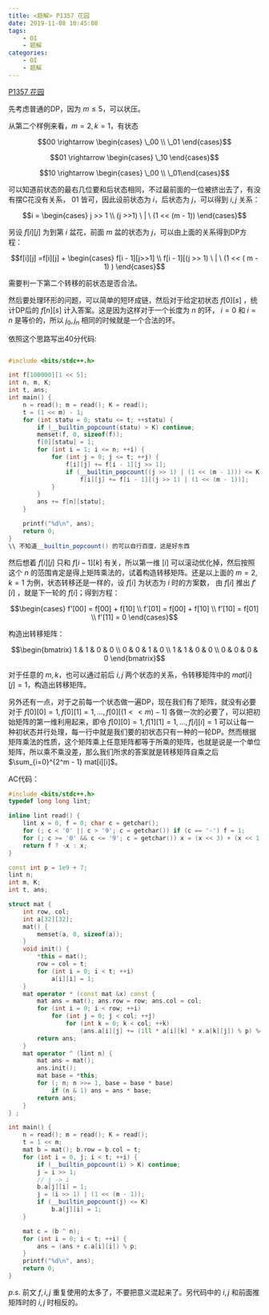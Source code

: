 ```yaml
---
title: <题解> P1357 花园
date: 2019-11-08 10:45:08
tags:
    - OI
    - 题解
categories:
    - OI
    - 题解
---
```

[P1357 花园](https://www.luogu.com.cn/problem/P1357)

先考虑普通的DP，因为 $m \leq 5$，可以状压。

从第二个样例来看，$m=2,k=1$，有状态 

$$00  \rightarrow \begin{cases} \_00 \\ \_01 \end{cases}$$

$$01 \rightarrow \begin{cases} \_10 \end{cases}$$

$$10 \rightarrow \begin{cases} \_00 \\ \_01\end{cases}$$

可以知道前状态的最右几位要和后状态相同，不过最前面的一位被挤出去了，有没有摆C花没有关系， $01$ 皆可，因此设前状态为 $i$，后状态为 $j$，可以得到 $i,j$ 关系：

$$i = \begin{cases} j >> 1 \\ (j >>1) \ | \ (1 << (m - 1))  \end{cases}$$

另设 $f[i][j]$ 为到第 $i$ 盆花，前面 $m$ 盆的状态为 $j$，可以由上面的关系得到DP方程：

$$f[i][j]  =f[i][j] + \begin{cases} f[i - 1][j>>1] \\ f[i - 1][(j >> 1) \ | \  (1 << ( m - 1) ) \end{cases}$$

需要判一下第二个转移的前状态是否合法。

然后要处理环形的问题，可以简单的短环成链，然后对于给定初状态 $f[0][s]$ ，统计DP后的 $f[n][s]$ 计入答案。这是因为这样对于一个长度为 $n$ 的环， $i=0$ 和 $i=n$ 是等价的，所以 $j_0,j_n$ 相同的时候就是一个合法的环。

依照这个思路写出40分代码:

```cpp

#include <bits/stdc++.h>

int f[100000][1 << 5];
int n, m, K;
int t, ans;
int main() {
    n = read(); m = read(); K = read();
    t = (1 << m) - 1;
    for (int statu = 0; statu <= t; ++statu) {
        if (__builtin_popcount(statu) > K) continue;
        memset(f, 0, sizeof(f));
        f[0][statu] = 1;
        for (int i = 1; i <= n; ++i) {
            for (int j = 0; j <= t; ++j) {
                f[i][j] += f[i - 1][j >> 1];
                if (__builtin_popcount((j >> 1) | (1 << (m - 1))) <= K)
                    f[i][j] += f[i - 1][(j >> 1) | (1 << (m - 1))];
            }
        }
        ans += f[n][statu];
    }

    printf("%d\n", ans);
    return 0;
}
\\ 不知道__builtin_popcount() 的可以自行百度，这是好东西
```

然后想着 $f[i][j]$ 只和 $f[i - 1][k]$ 有关，所以第一维 $[i]$ 可以滚动优化掉，然后按照这个 $n$ 的范围肯定是得上矩阵乘法的，试着构造转移矩阵。还是以上面的 $m=2,k=1$ 为例，状态转移还是一样的，设 $f[i]$ 为状态为 $i$ 时的方案数， 由 $f[i]$ 推出 $f'[i]$ ，就是下一轮的 $f[i]$；得到方程：

$$\begin{cases} f'[00] = f[00] + f[10] \\ f'[01] = f[00] + f[10] \\ f'[10] = f[01] \\ f'[11] = 0 \end{cases}$$

构造出转移矩阵： 

$$\begin{bmatrix} 1 & 1 & 0 & 0 \\ 0 & 0 & 1 & 0 \\ 1 & 1 & 0 & 0 \\ 0 & 0 & 0 & 0 \end{bmatrix}$$

对于任意的 $m,k$，也可以通过前后 $i,j$ 两个状态的关系，令转移矩阵中的 $mat[i][j] = 1$，构造出转移矩阵。

另外还有一点，对于之前每一个状态做一遍DP，现在我们有了矩阵，就没有必要对于 $f[0][0] = 1, f[0][1] = 1, \ldots ,f[0][(1 << m) - 1]$ 各做一次的必要了，可以把初始矩阵的第一维利用起来，即令 $f[0][0] = 1,f[1][1]=1, \ldots ,f[i][i] = 1$ 可以让每一种初状态并行处理，每一行中就是我们要的初状态只有一种的一轮DP。然而根据矩阵乘法的性质，这个矩阵乘上任意矩阵都等于所乘的矩阵，也就是说是一个单位矩阵，所以乘不乘没差，那么我们所求的答案就是转移矩阵自乘之后 $\sum_{i=0}^{2^m - 1} mat[i][i]$。

AC代码：

```cpp
#include <bits/stdc++.h>
typedef long long lint;

inline lint read() {
	lint x = 0, f = 0; char c = getchar();
	for (; c < '0' || c > '9'; c = getchar()) if (c == '-') f = 1;
	for (; c >= '0' && c <= '9'; c = getchar()) x = (x << 3) + (x << 1) + (c ^ 48);
	return f ? -x : x;
}

const int p = 1e9 + 7;
lint n;
int m, K;
int t, ans;

struct mat {
	int row, col;
	int a[32][32];
	mat() {
		memset(a, 0, sizeof(a));
	}
	void init() {
		*this = mat();
		row = col = t;
		for (int i = 0; i < t; ++i)
			a[i][i] = 1;
	}
	mat operator * (const mat &x) const {
		mat ans = mat(); ans.row = row; ans.col = col;
		for (int i = 0; i < row; ++i) 
			for (int j = 0; j < col; ++j)
				for (int k = 0; k < col; ++k)
					(ans.a[i][j] += (1ll * a[i][k] * x.a[k][j]) % p) %= p;
		return ans;
	}
	mat operator ^ (lint n) {
		mat ans = mat(); 
		ans.init();
		mat base = *this;
		for (; n; n >>= 1, base = base * base)
			if (n & 1) ans = ans * base;
		return ans;
	}
} ;

int main() {
	n = read(); m = read(); K = read();
	t = 1 << m;
	mat b = mat(); b.row = b.col = t;
	for (int i = 0, j; i < t; ++i) {
		if (__builtin_popcount(i) > K) continue;
		j = i >> 1;
		// j -> i
		b.a[j][i] = 1;
		j = (i >> 1) | (1 << (m - 1));
		if (__builtin_popcount(j) <= K)
			b.a[j][i] = 1;
	}

	mat c = (b ^ n);
	for (int i = 0; i < t; ++i) {
		ans = (ans + c.a[i][i]) % p;
	}
	printf("%d\n", ans);
	return 0;
}
```
$p.s.$ 前文 $f,i,j$ 重复使用的太多了，不要把意义混起来了。另代码中的 $i,j$ 和前面推矩阵时的 $i,j$ 时相反的。